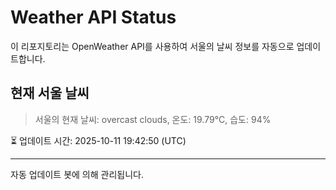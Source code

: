
# Weather API Status

이 리포지토리는 OpenWeather API를 사용하여 서울의 날씨 정보를 자동으로 업데이트합니다.

## 현재 서울 날씨
> 서울의 현재 날씨: overcast clouds, 온도: 19.79°C, 습도: 94%

⏳ 업데이트 시간: 2025-10-11 19:42:50 (UTC)

---
자동 업데이트 봇에 의해 관리됩니다.
